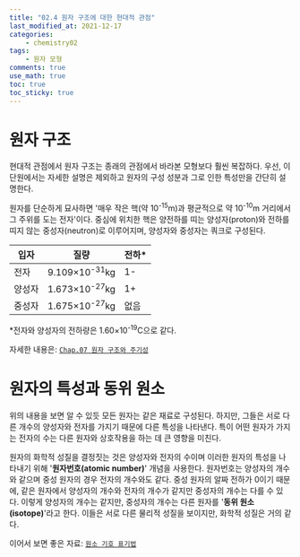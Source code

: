 ```yaml
---
title: "02.4 원자 구조에 대한 현대적 관점"
last_modified_at: 2021-12-17
categories:
    - chemistry02
tags:
    - 원자 모형
comments: true
use_math: true
toc: true
toc_sticky: true
---
```


# 원자 구조

현대적 관점에서 원자 구조는 종래의 관점에서 바라본 모형보다 훨씬 복잡하다. 우선, 이 단원에서는 자세한 설명은 제외하고 원자의 구성 성분과 그로 인한 특성만을 간단히 설명한다.

원자를 단순하게 묘사하면 '매우 작은 핵(약 10<sup>-15</sup>m)과 평균적으로 약 10<sup>-10</sup>m 거리에서 그 주위를 도는 전자'이다. 중심에 위치한 핵은 양전하를 띠는 양성자(proton)와 전하를 띠지 않는 중성자(neutron)로 이루어지며, 양성자와 중성자는 쿼크로 구성된다.

|입자|질량|전하*|
|---|---|---|
|전자|9.109×10<sup>-31</sup>kg|1-|
|양성자|1.673×10<sup>-27</sup>kg|1+|
|중성자|1.675×10<sup>-27</sup>kg|없음|\
*전자와 양성자의 전하량은 1.60×10<sup>-19</sup>C으로 같다.

자세한 내용은: [``Chap.07 원자 구조와 주기성``](https://chemilk02.github.io/categories/chemistry07)

# 원자의 특성과 동위 원소

위의 내용을 보면 알 수 있듯 모든 원자는 같은 재료로 구성된다. 하지만, 그들은 서로 다른 개수의 양성자와 전자를 가지기 때문에 다른 특성을 나타낸다. 특이 어떤 원자가 가지는 전자의 수는 다른 원자와 상호작용을 하는 데 큰 영향을 미친다.

원자의 화학적 성질을 결정짓는 것은 양성자와 전자의 수이며 이러한 원자의 특성을 나타내기 위해 '**원자번호(atomic number)**' 개념을 사용한다. 원자번호는 양성자의 개수와 같으며 중성 원자의 경우 전자의 개수와도 같다. 중성 원자의 알짜 전하가 0이기 때문에, 같은 원자에서 양성자의 개수와 전자의 개수가 같지만 중성자의 개수는 다를 수 있다. 이렇게 양성자의 개수는 같지만, 중성자의 개수는 다른 원자를 '**동위 원소(isotope)**'라고 한다. 이들은 서로 다른 물리적 성질을 보이지만, 화학적 성질은 거의 같다.

이어서 보면 좋은 자료: [``원소 기호 표기법``](https://chemilk02.github.io/knowplus/k-05-ElementSymbol)
